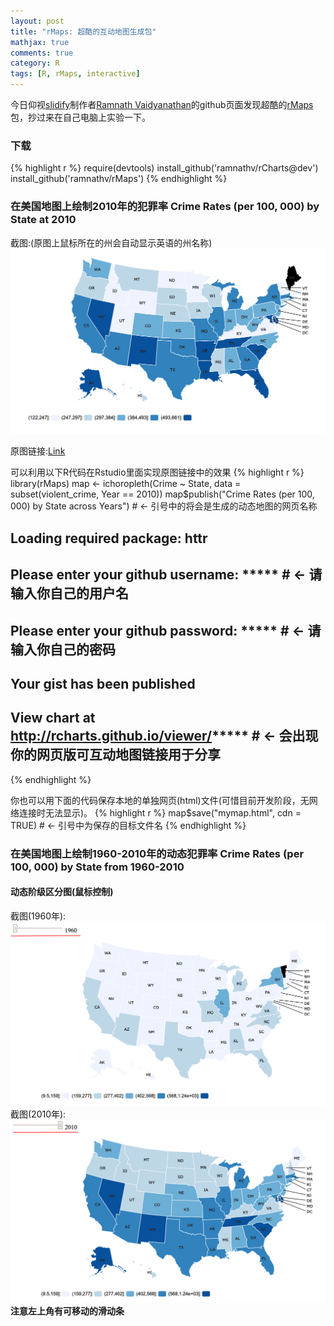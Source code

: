 ```yaml
---
layout: post
title: "rMaps: 超酷的互动地图生成包"
mathjax: true
comments: true
category: R
tags: [R, rMaps, interactive]
---
```


今日仰视[slidify](https://github.com/ramnathv/slidify)制作者[Ramnath Vaidyanathan](https://github.com/ramnathv)的github页面发现超酷的[rMaps](https://github.com/ramnathv/rMaps)包，抄过来在自己电脑上实验一下。


### 下载

{% highlight r %}
require(devtools)
install_github('ramnathv/rCharts@dev')
install_github('ramnathv/rMaps')
{% endhighlight %}


### 在美国地图上绘制2010年的犯罪率 Crime Rates (per 100, 000) by State at 2010

截图:(原图上鼠标所在的州会自动显示英语的州名称)
![crime0](/image/crime0.png)

原图链接:[Link](http://rcharts.github.io/viewer/?25bf56df8416fe8bc22de5d725cde8ca)

可以利用以下R代码在Rstudio里面实现原图链接中的效果
{% highlight r %}
library(rMaps)
map <- ichoropleth(Crime ~ State, data = subset(violent_crime, Year == 2010))
map$publish("Crime Rates (per 100, 000) by State across Years") # <- 引号中的将会是生成的动态地图的网页名称
## Loading required package: httr
## Please enter your github username: ***** # <- 请输入你自己的用户名
## Please enter your github password: ***** # <- 请输入你自己的密码
## Your gist has been published
## View chart at http://rcharts.github.io/viewer/***** # <- 会出现你的网页版可互动地图链接用于分享
{% endhighlight %}

你也可以用下面的代码保存本地的单独网页(html)文件(可惜目前开发阶段，无网络连接时无法显示)。
{% highlight r %}
map$save("mymap.html", cdn = TRUE) # <- 引号中为保存的目标文件名
{% endhighlight %}


### 在美国地图上绘制1960-2010年的动态犯罪率 Crime Rates (per 100, 000) by State from 1960-2010

#### 动态阶级区分图(鼠标控制)
截图(1960年):
![crime0](/image/crime1.png)
截图(2010年): 
![crime0](/image/crime2.png)
**注意左上角有可移动的滑动条**

